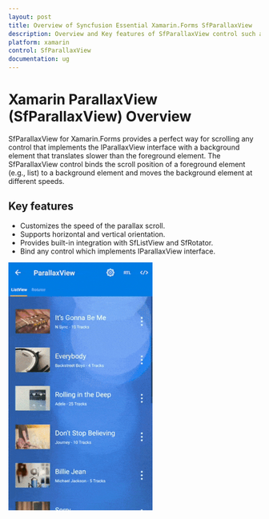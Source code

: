 ```yaml
---
layout: post
title: Overview of Syncfusion Essential Xamarin.Forms SfParallaxView
description: Overview and Key features of SfParallaxView control such as speed of the parallax scroll and support for horizontal and vertical orientation.
platform: xamarin
control: SfParallaxView
documentation: ug
---
```


# Xamarin ParallaxView (SfParallaxView) Overview

SfParallaxView for Xamarin.Forms provides a perfect way for scrolling any control that implements the IParallaxView interface with a background element that translates slower than the foreground element. The SfParallaxView control binds the scroll position of a foreground element (e.g., list) to a background element and moves the background element at different speeds.

## Key features

* Customizes the speed of the parallax scroll.
* Supports horizontal and vertical orientation.
* Provides built-in integration with SfListView and SfRotator.
* Bind any control which implements IParallaxView interface.

![SfParallaxView](ParallaxView_Images/parallaxview.gif)